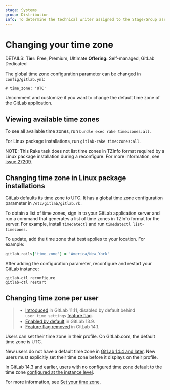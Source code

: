 ```yaml
---
stage: Systems
group: Distribution
info: To determine the technical writer assigned to the Stage/Group associated with this page, see https://handbook.gitlab.com/handbook/product/ux/technical-writing/#assignments
---
```


# Changing your time zone

DETAILS:
**Tier:** Free, Premium, Ultimate
**Offering:** Self-managed, GitLab Dedicated

The global time zone configuration parameter can be changed in `config/gitlab.yml`:

```plaintext
# time_zone: 'UTC'
```

Uncomment and customize if you want to change the default time zone of the GitLab application.

## Viewing available time zones

To see all available time zones, run `bundle exec rake time:zones:all`.

For Linux package installations, run `gitlab-rake time:zones:all`.

NOTE:
This Rake task does not list time zones in TZInfo format required by a Linux package installation during a reconfigure. For more information,
see [issue 27209](https://gitlab.com/gitlab-org/gitlab/-/issues/27209).

## Changing time zone in Linux package installations

GitLab defaults its time zone to UTC. It has a global time zone configuration parameter in `/etc/gitlab/gitlab.rb`.

To obtain a list of time zones, sign in to your GitLab application server and run a command that generates a list of time zones in TZInfo format for the server. For example, install `timedatectl` and run `timedatectl list-timezones`.

To update, add the time zone that best applies to your location. For example:

```ruby
gitlab_rails['time_zone'] = 'America/New_York'
```

After adding the configuration parameter, reconfigure and restart your GitLab instance:

```shell
gitlab-ctl reconfigure
gitlab-ctl restart
```

## Changing time zone per user

> - [Introduced](https://gitlab.com/gitlab-org/gitlab-foss/-/issues/57654) in GitLab 11.11, disabled by default behind `user_time_settings` [feature flag](feature_flags.md).
> - [Enabled by default](https://gitlab.com/gitlab-org/gitlab/-/issues/29669) in GitLab 13.9.
> - [Feature flag removed](https://gitlab.com/gitlab-org/gitlab/-/issues/29669) in GitLab 14.1.

Users can set their time zone in their profile. On GitLab.com, the default time zone is UTC.

New users do not have a default time zone in [GitLab 14.4 and later](https://gitlab.com/gitlab-org/gitlab/-/issues/340795). New users must
explicitly set their time zone before it displays on their profile.

In GitLab 14.3 and earlier, users with no configured time zone default to the time zone
[configured at the instance level](#changing-your-time-zone).

For more information, see [Set your time zone](../user/profile/index.md#set-your-time-zone).
